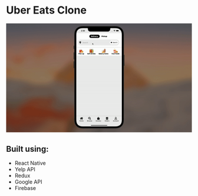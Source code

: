 # Uber Eats Clone

![](gif.gif)

## Built using:

- React Native
- Yelp API
- Redux
- Google API
- Firebase
